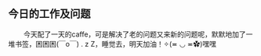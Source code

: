## 今日的工作及问题
&nbsp;&nbsp;&nbsp;&nbsp;&nbsp;&nbsp;&nbsp;&nbsp;今天配了一天的caffe，可是解决了老的问题又来新的问题呢，默默地加了一堆书签，困困困(￣o￣) . z Z，睡觉去，明天加油！✧(≖ ◡ ≖✿)嘿嘿